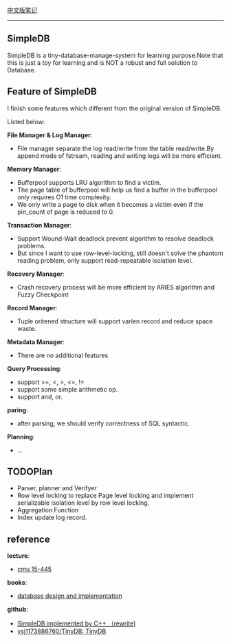 

[中文版笔记](https://zhuanlan.zhihu.com/p/563388103)

----

## SimpleDB

SimpleDB is a tiny-database-manage-system for learning purpose.Note that this is just a toy for learning and is NOT a robust and full solution to Database.

## Feature of SimpleDB

I finish some features which different from the original version of SimpleDB.

Listed below:

**File Manager & Log Manager**: 

- File manager separate the log read/write from the table read/write.By append mode of fstream, reading and writing logs will be more efficient.

**Memory Manager**: 

- Bufferpool supports LRU algorithm to find a victim.
- The page table of bufferpool will help us find a buffer in the bufferpool only requires O1 time complexity.
- We only write a page to disk when it becomes a victim even if the pin_count of page is reduced to 0.

**Transaction Manager**:

- Support Wound-Wait deadlock prevent algorithm to resolve deadlock problems.
- But since I want to use row-level-locking, still doesn't solve the phantom reading problem, only support read-repeatable isolation level.

**Recovery Manager**:

- Crash recovery process will be more efficient by ARIES algorithm and Fuzzy Checkpoint 

**Record Manager**:

- Tuple oritened structure will support varlen record and reduce space waste.

**Metadata Manager**:

- There are no additional features

**Query Processing**:

- support >=, <, >, <=, != 
- support some simple arithmetic op.
- support and, or.

**paring**:

- after parsing, we should verify correctness of SQL syntactic. 

**Planning**:

- ...


## TODOPlan

- Parser, planner and Verifyer
- Row level locking to replace Page level locking and implement serializable isolation level by row level locking.
- Aggregation Function
- Index update log record. 



## reference

**lecture**: 

- [cmu 15-445](https://15445.courses.cs.cmu.edu/fall2022/)

**books**:

- [database design and implementation](www.cs.bc.edu/~sciore/simpledb/)

**github**:

- [SimpleDB implemented by C++ （rewrite)](​github.com/wattlebirdaz/simpledb)
- [ysj1173886760/TinyDB: TinyDB](​github.com/ysj1173886760/TinyDB)

